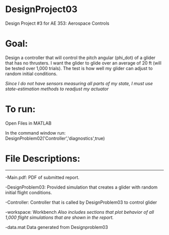 # DesignProject03
Design Project #3 for AE 353: Aerospace Controls

# Goal: 
Design a controller that will control the pitch angular (phi_dot) of a glider that has no thrusters. I want the glider to glide over an average of 20 ft (will be tested over 1,000 trials). The test is how well my glider can adjust to random initial conditions. 

*Since I do not have sensors measuring all parts of my state, I must use state-estimation methods to readjust my actuator*

# To run:
Open Files in MATLAB

In the command window run: DesignProblem02('Controller','diagnostics',true)

# File Descriptions:
------------------
-Main.pdf: PDF of submitted report.

-DesignProblem03: Provided simulation that creates a glider with random initial flight conditions.

-Controller: Controller that is called by DesignProblem03 to control glider

-workspace: Workbench
*Also includes sections that plot behavior of all 1,000 flight simulations that are shown in the report.*

-data.mat Data generated from Designproblem03
